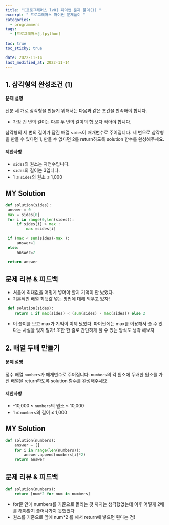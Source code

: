 ```yaml
---
title: "[프로그래머스 lv0] 파이썬 문제 풀이(1) "
excerpt: " 프로그래머스 파이썬 문제풀이 "
categories:
  - programmers
tags:
  - [프로그래머스],[python]
  
toc: true
toc_sticky: true

date: 2022-11-14
last_modified_at: 2022-11-14
---
```


## 1. 삼각형의 완성조건 (1)

#### 문제 설명

선분 세 개로 삼각형을 만들기 위해서는 다음과 같은 조건을 만족해야 합니다.

- 가장 긴 변의 길이는 다른 두 변의 길이의 합 보다 작아야 합니다.

삼각형의 세 변의 길이가 담긴 배열 `sides`이 매개변수로 주어집니다. 세 변으로 삼각형을 만들 수 있다면 1, 만들 수 없다면 2를 return하도록 solution 함수를 완성해주세요.

#### 제한사항

- `sides`의 원소는 자연수입니다.
- `sides`의 길이는 3입니다.
- 1 ≤ `sides`의 원소 ≤ 1,000

## MY Solution

```python
def solution(sides):
 answer = 0
 max = sides[0]
 for i in range(0,len(sides)):
     if sides[i] > max :
         max =sides[i]

 if (max < sum(sides)-max ):
     answer=1
 else:
     answer=2

 return answer
```

## 문제 리뷰 & 피드백

- 처음에 최대값을 어떻게 넣어야 할지 기억이 안 났었다.
- 기본적인 배열 최댓값 넣는 방법에 대해 외우고 있자!

```python
 def solution(sides):
    return 1 if max(sides) < (sum(sides) - max(sides)) else 2
```

- 이 풀이를 보고 max가 기억이 이제 났었다. 파이썬에는 max를 이용해서 풀 수 있다는 사실을 잊지 말자! 또한 한 줄로 간단하게 풀 수 있는 방식도 생각 해보자

## 2. 배열 두배 만들기

#### 문제 설명

정수 배열 `numbers`가 매개변수로 주어집니다. `numbers`의 각 원소에 두배한 원소를 가진 배열을 return하도록 solution 함수를 완성해주세요.

#### 제한사항

- -10,000 ≤ `numbers`의 원소 ≤ 10,000
- 1 ≤ `numbers`의 길이 ≤ 1,000

## MY Solution

```python
def solution(numbers):
    answer = []
    for i in range(len(numbers)):
        answer.append(numbers[i]*2)
    return answer
```

## 문제 리뷰 & 피드백

```python
def solution(numbers):
    return [num*2 for num in numbers]
```

- for문 안에 numbers를 기준으로 돌리는 것 까지는 생각했었는데 이후 어떻게 2배를 해야할지 풀어나가지 못했었다
- 원소를 기준으로 앞에 num\*2 를 해서 return에 넣으면 된다는 점!
